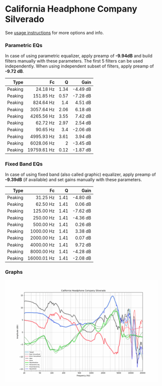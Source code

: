 # California Headphone Company Silverado
See [usage instructions](https://github.com/jaakkopasanen/AutoEq#usage) for more options and info.

### Parametric EQs
In case of using parametric equalizer, apply preamp of **-9.94dB** and build filters manually
with these parameters. The first 5 filters can be used independently.
When using independent subset of filters, apply preamp of **-9.72 dB**.

| Type    | Fc          |    Q | Gain     |
|--------:|------------:|-----:|---------:|
| Peaking | 24.18 Hz    | 1.34 | -4.49 dB |
| Peaking | 151.85 Hz   | 0.57 | -7.28 dB |
| Peaking | 824.64 Hz   | 1.4  | 4.51 dB  |
| Peaking | 3057.64 Hz  | 2.06 | 6.18 dB  |
| Peaking | 4265.56 Hz  | 3.55 | 7.42 dB  |
| Peaking | 62.72 Hz    | 2.97 | 2.54 dB  |
| Peaking | 90.65 Hz    | 3.4  | -2.06 dB |
| Peaking | 4995.93 Hz  | 3.61 | 3.94 dB  |
| Peaking | 6028.06 Hz  | 2    | -3.45 dB |
| Peaking | 19759.61 Hz | 0.12 | -1.87 dB |

### Fixed Band EQs
In case of using fixed band (also called graphic) equalizer, apply preamp of **-9.39dB**
(if available) and set gains manually with these parameters.

| Type    | Fc          |    Q | Gain     |
|--------:|------------:|-----:|---------:|
| Peaking | 31.25 Hz    | 1.41 | -4.80 dB |
| Peaking | 62.50 Hz    | 1.41 | 0.06 dB  |
| Peaking | 125.00 Hz   | 1.41 | -7.62 dB |
| Peaking | 250.00 Hz   | 1.41 | -4.36 dB |
| Peaking | 500.00 Hz   | 1.41 | 0.26 dB  |
| Peaking | 1000.00 Hz  | 1.41 | 3.38 dB  |
| Peaking | 2000.00 Hz  | 1.41 | 0.07 dB  |
| Peaking | 4000.00 Hz  | 1.41 | 9.72 dB  |
| Peaking | 8000.00 Hz  | 1.41 | -4.28 dB |
| Peaking | 16000.01 Hz | 1.41 | -2.08 dB |

### Graphs
![](./California%20Headphone%20Company%20Silverado.png)